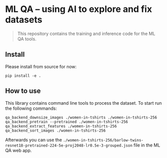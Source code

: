 # ML QA – using AI to explore and fix datasets
> This repository contains the training and inference code for the ML QA tools.


## Install

Please install from source for now:

`pip install -e .`

## How to use

This library contains command line tools to process the dataset. To start run the following commands:

```
qa_backend_downsize_images ./women-in-tshirts ./women-in-tshirts-256
qa_backend_pretrain --pretrained ./women-in-tshirts-256
qa_backend_extract_features ./women-in-tshirts-256
qa_backend_sort_images ./women-in-tshirts-256
```

Afterwards you can use the `./women-in-tshirts-256/barlow-twins-resnet18-pretrained-224-5e-proj2048-lr0.5e-3-grouped.json` file in the ML QA web app.
